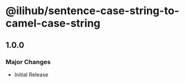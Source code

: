 # @ilihub/sentence-case-string-to-camel-case-string

## 1.0.0

### Major Changes

- Initial Release

